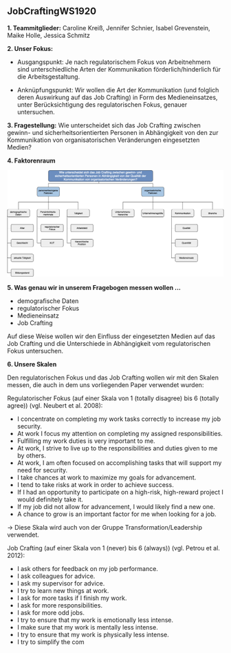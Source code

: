 
## JobCraftingWS1920


**1. Teammitglieder:** Caroline Kreiß, Jennifer Schnier, Isabel Grevenstein, Maike Holle, Jessica Schmitz

**2. Unser Fokus:** 

* Ausgangspunkt: Je nach regulatorischem Fokus von Arbeitnehmern sind unterschiedliche Arten der Kommunikation förderlich/hinderlich für die Arbeitsgestaltung.

* Anknüpfungspunkt: Wir wollen die Art der Kommunikation (und folglich deren Auswirkung auf das Job Crafting) in Form des Medieneinsatzes, unter Berücksichtigung des regulatorischen Fokus, genauer untersuchen.

**3. Fragestellung:** Wie unterscheidet sich das Job Crafting zwischen gewinn- und sicherheitsorientierten Personen in Abhängigkeit von den zur Kommunikation von organisatorischen Veränderungen eingesetzten Medien?

**4. Faktorenraum**

![Faktorenraum](https://raw.githubusercontent.com/JessicaS2512/JobCraftingWS1920/master/images/Faktorenraum%20Job%20Crafting.png)

**5. Was genau wir in unserem Fragebogen messen wollen ...**

* demografische Daten
* regulatorischer Fokus
* Medieneinsatz
* Job Crafting

Auf diese Weise wollen wir den Einfluss der eingesetzten Medien auf das Job Crafting und die Unterschiede in Abhängigkeit vom regulatorischen Fokus untersuchen.

**6. Unsere Skalen**

Den regulatorischen Fokus und das Job Crafting wollen wir mit den Skalen messen, die auch in dem uns vorliegenden Paper verwendet wurden:

Regulatorischer Fokus (auf einer Skala von 1 (totally disagree) bis 6 (totally agree)) (vgl. Neubert et al. 2008):

* I concentrate on completing my work tasks correctly to increase my job security.
* At work I focus my attention on completing my assigned responsibilities.
* Fulfilling my work duties is very important to me.
* At work, I strive to live up to the responsibilities and duties given to me by others.
* At work, I am often focused on accomplishing tasks that will support my need for security.
* I take chances at work to maximize my goals for advancement.
* I tend to take risks at work in order to achieve success.
* If I had an opportunity to participate on a high-risk, high-reward project I would definitely take it.
* If my job did not allow for advancement, I would likely find a new one.
* A chance to grow is an important factor for me when looking for a job.

-> Diese Skala wird auch von der Gruppe Transformation/Leadership verwendet.

Job Crafting (auf einer Skala von 1 (never) bis 6 (always)) (vgl. Petrou et al. 2012):

* I ask others for feedback on my job performance.
* I ask colleagues for advice.
* I ask my supervisor for advice.
* I try to learn new things at work.
* I ask for more tasks if I finish my work.
* I ask for more responsibilities.
* I ask for more odd jobs.
* I try to ensure that my work is emotionally less intense.
* I make sure that my work is mentally less intense.
* I try to ensure that my work is physically less intense.
* I try to simplify the com
